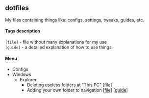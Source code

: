 ## dotfiles
My files containing things like: configs, settings, tweaks, guides, etc.

#### Tags description
`[file]` - file without many explanations for my use<br/>
`[guide]` - a detailed explanation of how to use things

#### Menu
* Configs
* Windows
    * Explorer
        * Deleting useless folders at "This PC" [[file](./windows%2010/explorer/deletes-folders-from-this-pc.reg)]
        * Adding your own folder to navigation [[file](./windows%2010/explorer/add-folder-in-navigation.reg)] [[guide](./blob/master/windows%2010/explorer/add-folder-in-navigation.md)]